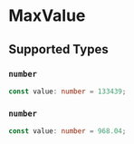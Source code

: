 # MaxValue


## Supported Types

### `number`

```typescript
const value: number = 133439;
```

### `number`

```typescript
const value: number = 968.04;
```

